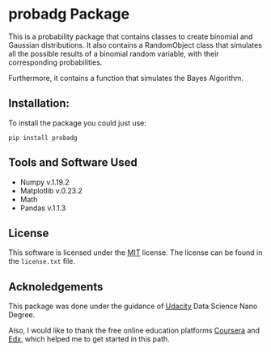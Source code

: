 # probadg Package


This is a probability package that contains classes to create binomial and Gaussian distributions. It also contains a RandomObject class that simulates all the possible results of a binomial random variable, with their corresponding probabilities.

Furthermore, it contains a function that simulates the Bayes Algorithm. 

## Installation:


To install the package you could just use:

`pip install probadg`

## Tools and Software Used


+ Numpy v.1.19.2
+ Matplotlib v.0.23.2
+ Math
+ Pandas v.1.1.3

## License

This software is licensed under the [MIT](https://opensource.org/licenses/MIT) license. The license can be found in the `license.txt` file. 

## Acknoledgements

This package was done under the guidance of [Udacity](udacity.com) Data Science Nano Degree. 

Also, I would like to thank the free online education platforms [Coursera](https://www.coursera.org) and [Edx](https://www.edx.org), which helped me to get started in this path.  
